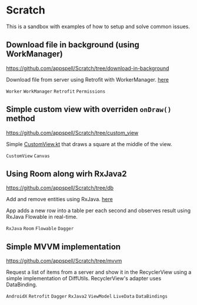 # Scratch

This is a sandbox with examples of how to setup and solve common issues.

## Download file in background (using WorkManager)
https://github.com/appspell/Scratch/tree/download-in-background

Download file from server using Retrofit with WorkerManager. [here](https://github.com/appspell/Scratch/blob/download-in-background/app/src/main/java/com/appspell/scratchapplication/features/downloader/DownloadWorker.kt)

`Worker` `WorkManager` `Retrofit` `Permissions`


## Simple custom view with overriden `onDraw()` method
https://github.com/appspell/Scratch/tree/custom_view

Simple [CustomView.kt](https://github.com/appspell/Scratch/blob/custom_view/app/src/main/java/com/appspell/scratchapplication/features/CustomView.kt) that draws a square at the middle of the view. 

`CustomView` `Canvas`

## Using Room along wirh RxJava2
https://github.com/appspell/Scratch/tree/db

Add and remove entities using RxJava. [here](https://github.com/appspell/Scratch/blob/db/app/src/main/java/com/appspell/scratchapplication/features/MainActivity.kt)

App adds a new row into a table per each second and observes result using RxJava Flowable in real-time.

`RxJava` `Room` `Flowable` `Dagger`

## Simple MVVM implementation
https://github.com/appspell/Scratch/tree/mvvm

Request a list of items from a server and show it in the RecyclerView using a simple implementation of DiffUtils. RecyclerView's adapter uses DataBinding.

`AndroidX` `Retrofit` `Dagger` `RxJava2` `ViewModel` `LiveData` `DataBindings`
